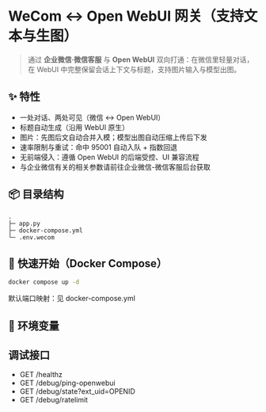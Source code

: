 # WeCom ↔ Open WebUI 网关（支持文本与生图）

> 通过 **企业微信·微信客服** 与 **Open WebUI** 双向打通：在微信里轻量对话，在 WebUI 中完整保留会话上下文与标题，支持图片输入与模型出图。

## ✨ 特性

- 一处对话、两处可见（微信 ↔ Open WebUI）
- 标题自动生成（沿用 WebUI 原生）
- 图片：先图后文自动合并入模；模型出图自动压缩上传后下发
- 速率限制与重试：命中 95001 自动入队 + 指数回退
- 无前端侵入：遵循 Open WebUI 的后端受控、UI 兼容流程
- 与企业微信有关的相关参数请前往企业微信-微信客服后台获取

## 📦 目录结构

```
.
├─ app.py
├─ docker-compose.yml
└─ .env.wecom
```

## 🚀 快速开始（Docker Compose）

```bash
docker compose up -d
```

默认端口映射：见 docker-compose.yml

## 🔧 环境变量


## 调试接口
- GET /healthz
- GET /debug/ping-openwebui
- GET /debug/state?ext_uid=OPENID
- GET /debug/ratelimit

